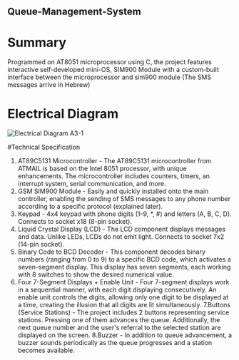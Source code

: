 ## Queue-Management-System

# Summary
Programmed on AT8051 microprocessor using C, the project features interactive self-developed mini-OS, SIM900 Module with a custom-built interface between the microprocessor and sim900 module (The SMS messages arrive in Hebrew)

# Electrical Diagram
![Electrical Diagram A3-1](https://github.com/Michael2343/Queue-Management-System/assets/100785699/ff20d293-3a6d-4750-a76d-3503b84eb0e3)

#Technical Specification
1. AT89C5131 Microcontroller - The AT89C5131 microcontroller from ATMAIL is based on the Intel 8051 processor, with unique enhancements. The microcontroller includes counters, timers, an interrupt system, serial communication, and more.
2. GSM SIM900 Module - Easily and quickly installed onto the main controller, enabling the sending of SMS messages to any phone number according to a specific protocol (explained later).
3. Keypad - 4x4 keypad with phone digits (1-9, *, #) and letters (A, B, C, D). Connects to socket x18 (8-pin socket).
4. Liquid Crystal Display (LCD) - The LCD component displays messages and data. Unlike LEDs, LCDs do not emit light. Connects to socket 7x2 (14-pin socket).
5. Binary Code to BCD Decoder - This component decodes binary numbers (ranging from 0 to 9) to a specific BCD code, which activates a seven-segment display. This display has seven segments, each working with 8 switches to show the desired numerical value.
6. Four 7-Segment Displays + Enable Unit - Four 7-segment displays work in a sequential manner, with each digit displaying consecutively. An enable unit controls the digits, allowing only one digit to be displayed at a time, creating the illusion that all digits are lit simultaneously.
7.Buttons (Service Stations) - The project includes 2 buttons representing service stations. Pressing one of them advances the queue. Additionally, the next queue number and the user's referral to the selected station are displayed on the screen.
8.Buzzer - In addition to queue advancement, a buzzer sounds periodically as the queue progresses and a station becomes available.
